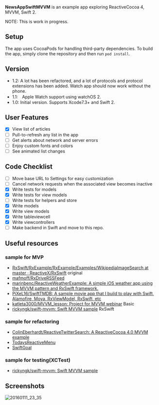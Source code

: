 **NewsAppSwiftMVVM** is an example app exploring ReactiveCocoa 4, MVVM, Swift 2.

NOTE: This is work in progress.

## Setup

The app uses CocoaPods for handling third-party dependencies. To build the app, simply clone the repository and then run ``pod install``.

## Version

- 1.2: A lot has been refactored, and a lot of protocols and protocol extensions has been added. Watch app should now work without the phone.
- 1.1:　Apple Watch support using watchOS 2.
- 1.0: Initial version. Supports Xcode7.3+ and Swift 2.


## User Features

- [x] View list of articles
- [ ] Pull-to-refresh any list in the app
- [ ] Get alerts about network and server errors
- [ ] Enjoy custom fonts and colors
- [ ] See animated list changes

## Code Checklist

- [ ] Move base URL to Settings for easy customization
- [ ] Cancel network requests when the associated view becomes inactive
- [x] Write tests for models
- [x] Write tests for view models
- [ ] Write tests for helpers and store
- [x] Write models
- [x] Write view models
- [x] Write tableviewcell
- [x] Write viewcontrollers
- [ ] Make backend in Swift and move to this repo.

## Useful resources

### sample for MVP

- [RxSwift/RxExample/RxExample/Examples/WikipediaImageSearch at master · ReactiveX/RxSwift](https://github.com/ReactiveX/RxSwift/tree/master/RxExample/RxExample/Examples/WikipediaImageSearch) original
- [mafmoff/RxDriveRSSFeed](https://github.com/mafmoff/RxDriveRSSFeed)
- [marinbenc/ReactiveWeatherExample: A simple iOS weather app using the MVVM pattern and RxSwift framework.](https://github.com/marinbenc/ReactiveWeatherExample)
- [PiXeL16/SwiftTMDB: A sample movie app that I build to play with Swift, Alamofire, Moya, RxViewModel, RxSwift, etc](https://github.com/PiXeL16/SwiftTMDB)
- [katleta3000/MVVM_lesson: Project for MVVM webinar](https://github.com/katleta3000/MVVM_lesson) Basic
- [rickyngk/swift-mvvm: Swift MVVM sample](https://github.com/rickyngk/swift-mvvm) RxSwift

### sample for refactoring

- [ColinEberhardt/ReactiveTwitterSearch: A ReactiveCocoa 4.0 MVVM example](https://github.com/ColinEberhardt/ReactiveTwitterSearch)
- [TodaysReactiveMenu](https://github.com/s0mmer/TodaysReactiveMenu/blob/develop/README.md)
- [SwiftGoal](https://github.com/richeterre/SwiftGoal)

### sample for testing(XCTest)

- [rickyngk/swift-mvvm: Swift MVVM sample](https://github.com/rickyngk/swift-mvvm)

## Screenshots

![20160111_23_35](https://cloud.githubusercontent.com/assets/901084/12236377/b2c84b28-b8bc-11e5-815f-863fdc4f687a.gif)

